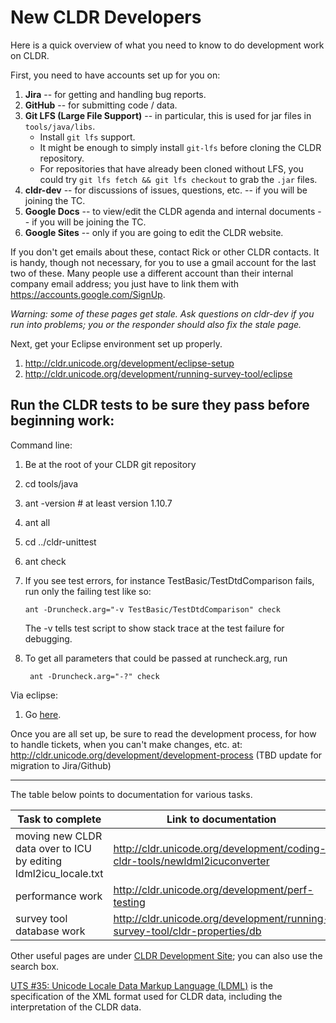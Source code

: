 # New CLDR Developers

Here is a quick overview of what you need to know to do development
work on CLDR.

First, you need to have accounts set up for you on:


1. **Jira** -- for getting and handling bug reports.
2. **GitHub** -- for submitting code / data.
3. **Git LFS (Large File Support)** -- in particular, this is used for jar files
   in `tools/java/libs`.
    * Install `git lfs` support.
    * It might be enough to simply install `git-lfs` before cloning the CLDR
      repository.
    * For repositories that have already been cloned without LFS, you could try
      `git lfs fetch && git lfs checkout` to grab the `.jar` files.
4. **cldr-dev** -- for discussions of issues, questions, etc. -- if you will be
   joining the TC.
5. **Google Docs** -- to view/edit the CLDR agenda and internal documents -- if
   you will be joining the TC.
6. **Google Sites** -- only if you are going to edit the CLDR website.

If you don't get emails about these, contact Rick or other CLDR contacts. It is
handy, though not necessary, for you to use a gmail account for the last two of
these. Many people use a different account than their internal company email
address; you just have to link them with https://accounts.google.com/SignUp.

*Warning: some of these pages get stale. Ask questions on cldr-dev if you run
into problems; you or the responder should also fix the stale page.*

Next, get your Eclipse environment set up properly.

1. http://cldr.unicode.org/development/eclipse-setup
2. http://cldr.unicode.org/development/running-survey-tool/eclipse


## Run the CLDR tests to be sure they pass before beginning work:

Command line:

1. Be at the root of your CLDR git repository
2. cd tools/java
3. ant -version  # at least version 1.10.7
4. ant all
5. cd ../cldr-unittest
6. ant check
7. If you see test errors, for instance TestBasic/TestDtdComparison fails, run
   only the failing test like so:

       ant -Druncheck.arg="-v TestBasic/TestDtdComparison" check

   The -v tells test script to show stack trace at the test failure for
   debugging.

8. To get all parameters that could be passed at runcheck.arg, run

        ant -Druncheck.arg="-?" check

Via eclipse:

1. Go [here](http://cldr.unicode.org/development/eclipse-setup#TOC-Test).

Once you are all set up, be sure to read the development process, for how to
handle tickets, when you can't make changes, etc. at:
http://cldr.unicode.org/development/development-process (TBD update for
migration to Jira/Github)

---

The table below points to documentation for various tasks.

| Task to complete | Link to documentation |
| ---------------- | --------------------- |
| moving new CLDR data over to ICU by editing ldml2icu_locale.txt | http://cldr.unicode.org/development/coding-cldr-tools/newldml2icuconverter |
| performance work          | http://cldr.unicode.org/development/perf-testing |
| survey tool database work | http://cldr.unicode.org/development/running-survey-tool/cldr-properties/db |

Other useful pages are under [CLDR Development
Site](http://cldr.unicode.org/development); you can also use the search box.

[UTS #35: Unicode Locale Data Markup Language
(LDML)](http://www.unicode.org/reports/tr35/) is the specification of the XML
format used for CLDR data, including the interpretation of the CLDR data.
